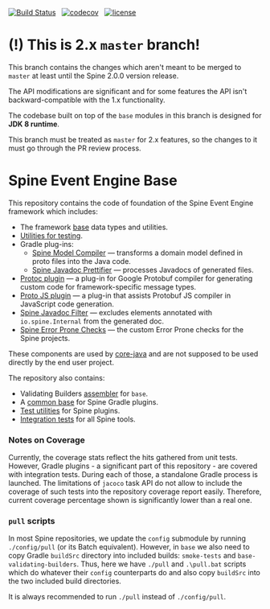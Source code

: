 [![Build Status](https://travis-ci.com/SpineEventEngine/base.svg?branch=master)](https://travis-ci.com/SpineEventEngine/base) &nbsp;
[![codecov](https://codecov.io/gh/SpineEventEngine/base/branch/master/graph/badge.svg)](https://codecov.io/gh/SpineEventEngine/base) &nbsp;
[![license](https://img.shields.io/badge/license-Apache%20License%202.0-blue.svg?style=flat)](http://www.apache.org/licenses/LICENSE-2.0)

# (!) This is 2.x `master` branch!

This branch contains the changes which aren't meant to be merged to `master` 
at least until the Spine 2.0.0 version release.

The API modifications are significant and for some features the API isn't backward-compatible
with the 1.x functionality.

The codebase built on top of the `base` modules in this branch is designed for **JDK 8 runtime**.

This branch must be treated as `master` for 2.x features, so the changes to it must go
 through the PR review process.

# Spine Event Engine Base

This repository contains the code of foundation of the Spine Event Engine framework which includes:

* The framework [base](base) data types and utilities.
* [Utilities for testing](testlib).
* Gradle plug-ins:
  * [Spine Model Compiler](tools/model-compiler) — transforms a domain model defined in proto files 
    into the Java code.
  * [Spine Javadoc Prettifier](tools/javadoc-prettifier) — processes Javadocs of generated files.
* [Protoc plugin](tools/protoc-plugin) — a plug-in for Google Protobuf compiler for generating 
  custom code for framework-specific message types.
* [Proto JS plugin](tools/proto-js-plugin) — a plug-in that assists Protobuf JS compiler in 
  JavaScript code generation.
* [Spine Javadoc Filter](tools/javadoc-filter) — excludes elements annotated with 
  `io.spine.Internal` from the generated doc.
* [Spine Error Prone Checks](tools/errorprone-checks) — the custom Error Prone checks for the
  Spine projects.

These components are used by [core-java](https://github.com/SpineEventEngine/core-java) and are not
supposed to be used directly by the end user project.

The repository also contains:

* Validating Builders [assembler](base-validating-builders) for `base`.
* A [common base](tools/plugin-base) for Spine Gradle plugins.
* [Test utilities](tools/plugin-testlib) for Spine plugins.
* [Integration tests](tools/smoke-tests) for all Spine tools.

### Notes on Coverage

Currently, the coverage stats reflect the hits gathered from unit tests. However, Gradle plugins - 
a significant part of this repository - are covered with integration tests. During each of those, a 
standalone Gradle process is launched. The limitations of `jacoco` task API do not allow to include 
the coverage of such tests into the repository coverage report easily. Therefore, current coverage 
percentage shown is significantly lower than a real one.

### `pull` scripts

In most Spine repositories, we update the `config` submodule by running `./config/pull` (or its
Batch equivalent). However, in `base` we also need to copy Gradle `buildSrc` directory into included
builds: `smoke-tests` and `base-validating-builders`. Thus, here we have `./pull` and `.\pull.bat`
scripts which do whatever their `config` counterparts do and also copy `buildSrc` into the two
included build directories.

It is always recommended to run `./pull` instead of `./config/pull`.
